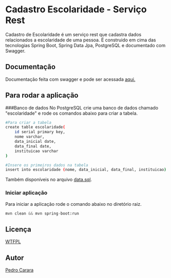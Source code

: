 
# Cadastro Escolaridade - Serviço Rest

Cadastro de Escolaridade é um serviço rest que cadastra dados relacionados a escolaridade de uma pessoa. É construido 
em cima das tecnologias Spring Boot, Spring Data Jpa, PostgreSQL e documentado com Swagger.

## Documentação

Documentação feita com swagger e pode ser acessada [aqui.](https://app.swaggerhub.com/apis-docs/cararax/CadastroEscolaridade/1.0) 

## Para rodar a aplicação

###Banco de dados
No PostgreSQL crie uma banco de dados chamado "escolaridade" e rode os comandos abaixo para criar a tabela.
```bash
#Para criar a tabela
create table escolaridade(
	id serial primary key,
	nome varchar,
	data_inicial date,
	data_final date,
	instituicao varchar
)

#Insere os primeiros dados na tabela
insert into escolaridade (nome, data_inicial, data_final, instituicao) values ('pedro', '2020-01-01', '2020-10-10', 'UFSM'), ('patrick', '2010-10-10', '2015-10-10', 'URFJ')
```
Também disponíveis no arquivo [data.sql](data.sql).

### Iniciar aplicação
Para iniciar a aplicação rode o comando abaixo no diretório raiz.
```python
mvn clean && mvn spring-boot:run
```

## Licença
[WTFPL](http://www.wtfpl.net/)

## Autor
[Pedro Carara](https://github.com/cararax)
